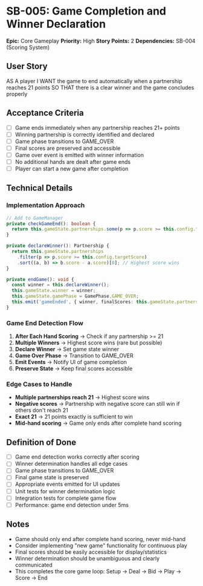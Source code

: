 # SB-005: Game Completion and Winner Declaration

**Epic:** Core Gameplay
**Priority:** High
**Story Points:** 2
**Dependencies:** SB-004 (Scoring System)

## User Story

AS A player
I WANT the game to end automatically when a partnership reaches 21 points
SO THAT there is a clear winner and the game concludes properly

## Acceptance Criteria

- [ ] Game ends immediately when any partnership reaches 21+ points
- [ ] Winning partnership is correctly identified and declared
- [ ] Game phase transitions to GAME_OVER
- [ ] Final scores are preserved and accessible
- [ ] Game over event is emitted with winner information
- [ ] No additional hands are dealt after game ends
- [ ] Player can start a new game after completion

## Technical Details

### Implementation Approach

```typescript
// Add to GameManager
private checkGameEnd(): boolean {
  return this.gameState.partnerships.some(p => p.score >= this.config.targetScore);
}

private declareWinner(): Partnership {
  return this.gameState.partnerships
    .filter(p => p.score >= this.config.targetScore)
    .sort((a, b) => b.score - a.score)[0]; // Highest score wins
}

private endGame(): void {
  const winner = this.declareWinner();
  this.gameState.winner = winner;
  this.gameState.gamePhase = GamePhase.GAME_OVER;
  this.emit('gameEnded', { winner, finalScores: this.gameState.partnerships });
}
```

### Game End Detection Flow

1. **After Each Hand Scoring** → Check if any partnership >= 21
2. **Multiple Winners** → Highest score wins (rare but possible)
3. **Declare Winner** → Set game state winner
4. **Game Over Phase** → Transition to GAME_OVER
5. **Emit Events** → Notify UI of game completion
6. **Preserve State** → Keep final scores accessible

### Edge Cases to Handle

- **Multiple partnerships reach 21** → Highest score wins
- **Negative scores** → Partnership with negative score can still win if others don't reach 21
- **Exact 21** → 21 points exactly is sufficient to win
- **Mid-hand scoring** → Game only ends after complete hand scoring

## Definition of Done

- [ ] Game end detection works correctly after scoring
- [ ] Winner determination handles all edge cases
- [ ] Game phase transitions to GAME_OVER
- [ ] Final game state is preserved
- [ ] Appropriate events emitted for UI updates
- [ ] Unit tests for winner determination logic
- [ ] Integration tests for complete game flow
- [ ] Performance: game end detection under 5ms

## Notes

- Game should only end after complete hand scoring, never mid-hand
- Consider implementing "new game" functionality for continuous play
- Final scores should be easily accessible for display/statistics
- Winner determination should be unambiguous and clearly communicated
- This completes the core game loop: Setup → Deal → Bid → Play → Score → End

